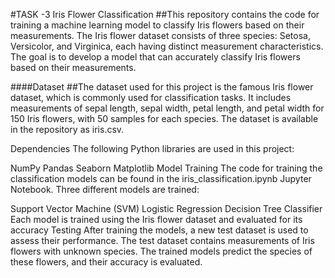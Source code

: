 #TASK -3 Iris Flower Classification
##This repository contains the code for training a machine learning model to classify Iris flowers based on their measurements. The Iris flower dataset consists of three species: Setosa, Versicolor, and Virginica, each having distinct measurement characteristics. The goal is to develop a model that can accurately classify Iris flowers based on their measurements.

####Dataset
##The dataset used for this project is the famous Iris flower dataset, which is commonly used for classification tasks. It includes measurements of sepal length, sepal width, petal length, and petal width for 150 Iris flowers, with 50 samples for each species. The dataset is available in the repository as iris.csv.

Dependencies
The following Python libraries are used in this project:

NumPy
Pandas
Seaborn
Matplotlib
Model Training
The code for training the classification models can be found in the iris_classification.ipynb Jupyter Notebook. Three different models are trained:

Support Vector Machine (SVM)
Logistic Regression
Decision Tree Classifier
Each model is trained using the Iris flower dataset and evaluated for its accuracy
Testing
After training the models, a new test dataset is used to assess their performance. The test dataset contains measurements of Iris flowers with unknown species. The trained models predict the species of these flowers, and their accuracy is evaluated.
